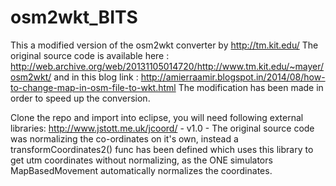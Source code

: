 # osm2wkt_BITS
This a modified version of the osm2wkt converter by http://tm.kit.edu/
The original source code is available here : http://web.archive.org/web/20131105014720/http://www.tm.kit.edu/~mayer/osm2wkt/ 
and in this blog link : 
http://amierraamir.blogspot.in/2014/08/how-to-change-map-in-osm-file-to-wkt.html
The modification has been made in order to speed up the conversion.

Clone the repo and import into eclipse, you will need following external libraries:
http://www.jstott.me.uk/jcoord/ - v1.0 - The original source code was normalizing the co-ordinates on it's own, instead a transformCoordinates2() func has been defined which uses this library to get utm coordinates without normalizing, as the ONE simulators MapBasedMovement automatically normalizes the coordinates.


